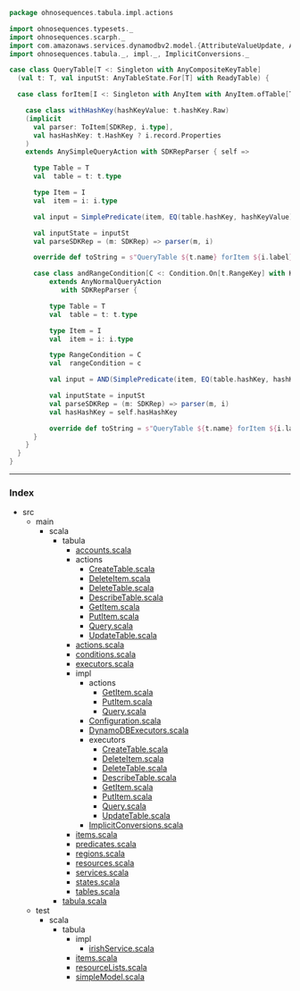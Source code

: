 
```scala
package ohnosequences.tabula.impl.actions

import ohnosequences.typesets._
import ohnosequences.scarph._
import com.amazonaws.services.dynamodbv2.model.{AttributeValueUpdate, AttributeValue}
import ohnosequences.tabula._, impl._, ImplicitConversions._

case class QueryTable[T <: Singleton with AnyCompositeKeyTable]
  (val t: T, val inputSt: AnyTableState.For[T] with ReadyTable) {

  case class forItem[I <: Singleton with AnyItem with AnyItem.ofTable[T]](val i: I) {

    case class withHashKey(hashKeyValue: t.hashKey.Raw)
    (implicit 
      val parser: ToItem[SDKRep, i.type], 
      val hasHashKey: t.HashKey ? i.record.Properties
    ) 
    extends AnySimpleQueryAction with SDKRepParser { self =>

      type Table = T
      val  table = t: t.type

      type Item = I
      val  item = i: i.type

      val input = SimplePredicate(item, EQ(table.hashKey, hashKeyValue))

      val inputState = inputSt
      val parseSDKRep = (m: SDKRep) => parser(m, i)

      override def toString = s"QueryTable ${t.name} forItem ${i.label} withHashKey ${hashKeyValue}"

      case class andRangeCondition[C <: Condition.On[t.RangeKey] with KeyCondition](c: C)
          extends AnyNormalQueryAction
             with SDKRepParser {

          type Table = T
          val  table = t: t.type

          type Item = I
          val  item = i: i.type

          type RangeCondition = C
          val  rangeCondition = c

          val input = AND(SimplePredicate(item, EQ(table.hashKey, hashKeyValue)), c)

          val inputState = inputSt
          val parseSDKRep = (m: SDKRep) => parser(m, i)
          val hasHashKey = self.hasHashKey

          override def toString = s"QueryTable ${t.name} forItem ${i.label} withHashKey ${hashKeyValue} andRangeCondition ${rangeCondition}"
      }
    }
  }
}

```


------

### Index

+ src
  + main
    + scala
      + tabula
        + [accounts.scala][main/scala/tabula/accounts.scala]
        + actions
          + [CreateTable.scala][main/scala/tabula/actions/CreateTable.scala]
          + [DeleteItem.scala][main/scala/tabula/actions/DeleteItem.scala]
          + [DeleteTable.scala][main/scala/tabula/actions/DeleteTable.scala]
          + [DescribeTable.scala][main/scala/tabula/actions/DescribeTable.scala]
          + [GetItem.scala][main/scala/tabula/actions/GetItem.scala]
          + [PutItem.scala][main/scala/tabula/actions/PutItem.scala]
          + [Query.scala][main/scala/tabula/actions/Query.scala]
          + [UpdateTable.scala][main/scala/tabula/actions/UpdateTable.scala]
        + [actions.scala][main/scala/tabula/actions.scala]
        + [conditions.scala][main/scala/tabula/conditions.scala]
        + [executors.scala][main/scala/tabula/executors.scala]
        + impl
          + actions
            + [GetItem.scala][main/scala/tabula/impl/actions/GetItem.scala]
            + [PutItem.scala][main/scala/tabula/impl/actions/PutItem.scala]
            + [Query.scala][main/scala/tabula/impl/actions/Query.scala]
          + [Configuration.scala][main/scala/tabula/impl/Configuration.scala]
          + [DynamoDBExecutors.scala][main/scala/tabula/impl/DynamoDBExecutors.scala]
          + executors
            + [CreateTable.scala][main/scala/tabula/impl/executors/CreateTable.scala]
            + [DeleteItem.scala][main/scala/tabula/impl/executors/DeleteItem.scala]
            + [DeleteTable.scala][main/scala/tabula/impl/executors/DeleteTable.scala]
            + [DescribeTable.scala][main/scala/tabula/impl/executors/DescribeTable.scala]
            + [GetItem.scala][main/scala/tabula/impl/executors/GetItem.scala]
            + [PutItem.scala][main/scala/tabula/impl/executors/PutItem.scala]
            + [Query.scala][main/scala/tabula/impl/executors/Query.scala]
            + [UpdateTable.scala][main/scala/tabula/impl/executors/UpdateTable.scala]
          + [ImplicitConversions.scala][main/scala/tabula/impl/ImplicitConversions.scala]
        + [items.scala][main/scala/tabula/items.scala]
        + [predicates.scala][main/scala/tabula/predicates.scala]
        + [regions.scala][main/scala/tabula/regions.scala]
        + [resources.scala][main/scala/tabula/resources.scala]
        + [services.scala][main/scala/tabula/services.scala]
        + [states.scala][main/scala/tabula/states.scala]
        + [tables.scala][main/scala/tabula/tables.scala]
      + [tabula.scala][main/scala/tabula.scala]
  + test
    + scala
      + tabula
        + impl
          + [irishService.scala][test/scala/tabula/impl/irishService.scala]
        + [items.scala][test/scala/tabula/items.scala]
        + [resourceLists.scala][test/scala/tabula/resourceLists.scala]
        + [simpleModel.scala][test/scala/tabula/simpleModel.scala]

[main/scala/tabula/accounts.scala]: ../../accounts.scala.md
[main/scala/tabula/actions/CreateTable.scala]: ../../actions/CreateTable.scala.md
[main/scala/tabula/actions/DeleteItem.scala]: ../../actions/DeleteItem.scala.md
[main/scala/tabula/actions/DeleteTable.scala]: ../../actions/DeleteTable.scala.md
[main/scala/tabula/actions/DescribeTable.scala]: ../../actions/DescribeTable.scala.md
[main/scala/tabula/actions/GetItem.scala]: ../../actions/GetItem.scala.md
[main/scala/tabula/actions/PutItem.scala]: ../../actions/PutItem.scala.md
[main/scala/tabula/actions/Query.scala]: ../../actions/Query.scala.md
[main/scala/tabula/actions/UpdateTable.scala]: ../../actions/UpdateTable.scala.md
[main/scala/tabula/actions.scala]: ../../actions.scala.md
[main/scala/tabula/conditions.scala]: ../../conditions.scala.md
[main/scala/tabula/executors.scala]: ../../executors.scala.md
[main/scala/tabula/impl/actions/GetItem.scala]: GetItem.scala.md
[main/scala/tabula/impl/actions/PutItem.scala]: PutItem.scala.md
[main/scala/tabula/impl/actions/Query.scala]: Query.scala.md
[main/scala/tabula/impl/Configuration.scala]: ../Configuration.scala.md
[main/scala/tabula/impl/DynamoDBExecutors.scala]: ../DynamoDBExecutors.scala.md
[main/scala/tabula/impl/executors/CreateTable.scala]: ../executors/CreateTable.scala.md
[main/scala/tabula/impl/executors/DeleteItem.scala]: ../executors/DeleteItem.scala.md
[main/scala/tabula/impl/executors/DeleteTable.scala]: ../executors/DeleteTable.scala.md
[main/scala/tabula/impl/executors/DescribeTable.scala]: ../executors/DescribeTable.scala.md
[main/scala/tabula/impl/executors/GetItem.scala]: ../executors/GetItem.scala.md
[main/scala/tabula/impl/executors/PutItem.scala]: ../executors/PutItem.scala.md
[main/scala/tabula/impl/executors/Query.scala]: ../executors/Query.scala.md
[main/scala/tabula/impl/executors/UpdateTable.scala]: ../executors/UpdateTable.scala.md
[main/scala/tabula/impl/ImplicitConversions.scala]: ../ImplicitConversions.scala.md
[main/scala/tabula/items.scala]: ../../items.scala.md
[main/scala/tabula/predicates.scala]: ../../predicates.scala.md
[main/scala/tabula/regions.scala]: ../../regions.scala.md
[main/scala/tabula/resources.scala]: ../../resources.scala.md
[main/scala/tabula/services.scala]: ../../services.scala.md
[main/scala/tabula/states.scala]: ../../states.scala.md
[main/scala/tabula/tables.scala]: ../../tables.scala.md
[main/scala/tabula.scala]: ../../../tabula.scala.md
[test/scala/tabula/impl/irishService.scala]: ../../../../../test/scala/tabula/impl/irishService.scala.md
[test/scala/tabula/items.scala]: ../../../../../test/scala/tabula/items.scala.md
[test/scala/tabula/resourceLists.scala]: ../../../../../test/scala/tabula/resourceLists.scala.md
[test/scala/tabula/simpleModel.scala]: ../../../../../test/scala/tabula/simpleModel.scala.md